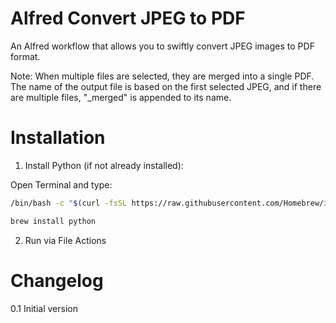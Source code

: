 # Alfred Convert JPEG to PDF
An Alfred workflow that allows you to swiftly convert JPEG images to PDF format.

Note: When multiple files are selected, they are merged into a single PDF. The name of the output file is based on the first selected JPEG, and if there are multiple files, "_merged" is appended to its name.

# Installation
1. Install Python (if not already installed):

Open Terminal and type:
```bash
/bin/bash -c "$(curl -fsSL https://raw.githubusercontent.com/Homebrew/install/HEAD/install.sh)"
```

```bash
brew install python
```
2. Run via File Actions


# Changelog

0.1
Initial version
